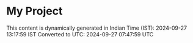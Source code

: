 # My Project

This content is dynamically generated in Indian Time (IST): 2024-09-27 13:17:59 IST
Converted to UTC: 2024-09-27 07:47:59 UTC
